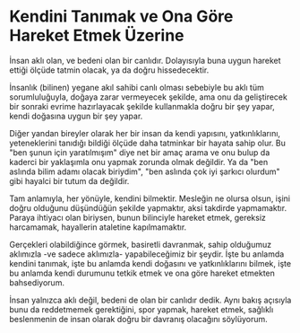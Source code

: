 # Kendini Tanımak ve Ona Göre Hareket Etmek Üzerine

İnsan aklı olan, ve bedeni olan bir canlıdır. Dolayısıyla buna uygun hareket ettiği ölçüde tatmin olacak, ya da doğru hissedecektir.

İnsanlık (bilinen) yegane akıl sahibi canlı olması sebebiyle bu aklı tüm sorumluluğuyla, doğaya zarar vermeyecek şekilde, ama onu da geliştirecek bir sonraki evrime hazırlayacak şekilde kullanmakla doğru bir şey yapar, kendi doğasına uygun bir şey yapar.

Diğer yandan bireyler olarak her bir insan da kendi yapısını, yatkınlıklarını, yeteneklerini tanıdığı bildiği ölçüde daha tatminkar bir hayata sahip olur. Bu "ben şunun için yaratılmışım" diye net bir amaç arama ve onu bulup da kaderci bir yaklaşımla onu yapmak zorunda olmak değildir. Ya da "ben aslında bilim adamı olacak biriydim", "ben aslında çok iyi şarkıcı olurdum" gibi hayalci bir tutum da değildir.

Tam anlamıyla, her yönüyle, kendini bilmektir. Mesleğin ne olursa olsun, işini doğru olduğunu düşündüğün şekilde yapmaktır, aksi takdirde yapmamaktır. Paraya ihtiyacı olan biriysen, bunun bilinciyle hareket etmek, gereksiz harcamamak, hayallerin ataletine kapılmamaktır.

Gerçekleri olabildiğince görmek, basiretli davranmak, sahip olduğumuz aklımızla -ve sadece aklımızla- yapabileceğimiz bir şeydir. İşte bu anlamda kendini tanımak, işte bu anlamda kendi doğasını ve yatkınlıklarını bilmek, işte bu anlamda kendi durumunu tetkik etmek ve ona göre hareket etmekten bahsediyorum.

İnsan yalnızca aklı değil, bedeni de olan bir canlıdır dedik. Aynı bakış açısıyla bunu da reddetmemek gerektiğini, spor yapmak, hareket etmek, sağlıklı beslenmenin de insan olarak doğru bir davranış olacağını söylüyorum.

